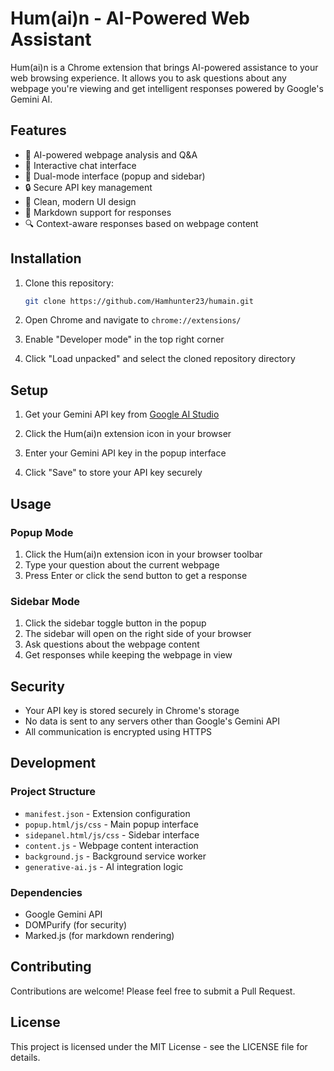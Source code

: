 # Hum(ai)n - AI-Powered Web Assistant

Hum(ai)n is a Chrome extension that brings AI-powered assistance to your web browsing experience. It allows you to ask questions about any webpage you're viewing and get intelligent responses powered by Google's Gemini AI.

## Features

- 🤖 AI-powered webpage analysis and Q&A
- 💬 Interactive chat interface
- 🔄 Dual-mode interface (popup and sidebar)
- 🔒 Secure API key management
- 🎨 Clean, modern UI design
- 📝 Markdown support for responses
- 🔍 Context-aware responses based on webpage content

## Installation

1. Clone this repository:
   ```bash
   git clone https://github.com/Hamhunter23/humain.git
   ```

2. Open Chrome and navigate to `chrome://extensions/`

3. Enable "Developer mode" in the top right corner

4. Click "Load unpacked" and select the cloned repository directory

## Setup

1. Get your Gemini API key from [Google AI Studio](https://makersuite.google.com/app/apikey)

2. Click the Hum(ai)n extension icon in your browser

3. Enter your Gemini API key in the popup interface

4. Click "Save" to store your API key securely

## Usage

### Popup Mode
1. Click the Hum(ai)n extension icon in your browser toolbar
2. Type your question about the current webpage
3. Press Enter or click the send button to get a response

### Sidebar Mode
1. Click the sidebar toggle button in the popup
2. The sidebar will open on the right side of your browser
3. Ask questions about the webpage content
4. Get responses while keeping the webpage in view

## Security

- Your API key is stored securely in Chrome's storage
- No data is sent to any servers other than Google's Gemini API
- All communication is encrypted using HTTPS

## Development

### Project Structure
- `manifest.json` - Extension configuration
- `popup.html/js/css` - Main popup interface
- `sidepanel.html/js/css` - Sidebar interface
- `content.js` - Webpage content interaction
- `background.js` - Background service worker
- `generative-ai.js` - AI integration logic

### Dependencies
- Google Gemini API
- DOMPurify (for security)
- Marked.js (for markdown rendering)

## Contributing

Contributions are welcome! Please feel free to submit a Pull Request.

## License

This project is licensed under the MIT License - see the LICENSE file for details.
